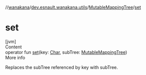 //[wanakana](../../index.md)/[dev.esnault.wanakana.utils](../index.md)/[MutableMappingTree](index.md)/[set](set.md)



# set  
[jvm]  
Content  
operator fun [set](set.md)(key: [Char](https://kotlinlang.org/api/latest/jvm/stdlib/kotlin/-char/index.html), subTree: [MutableMappingTree](index.md))  
More info  


Replaces the subTree referenced by key with subTree.

  



